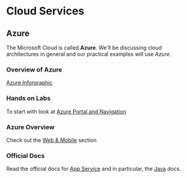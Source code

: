 # Cloud Services  

## Azure
The Microsoft Cloud is called **Azure**. We'll be discussing cloud architectures in general and our practical examples will use *Azure*.  

### Overview of Azure
[Azure Inforgraphic](https://azure.microsoft.com/en-gb/resources/infographics/azure/)

### Hands on Labs
To start with look at [Azure Portal and Navigation](https://azure.microsoft.com/en-us/training/hands-on-labs/)

### Azure Overview
Check out the [Web & Mobile](https://www.azure-overview.com/) section  

### Official Docs
Read the official docs for [App Service](https://docs.microsoft.com/en-gb/azure/app-service/app-service-web-overview) and in particular, the [Java](https://docs.microsoft.com/en-gb/azure/app-service/app-service-web-get-started-java) docs.  
